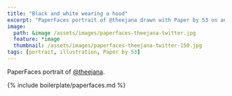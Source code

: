 ```yaml
---
title: "Black and white wearing a hood"
excerpt: "PaperFaces portrait of @theejana drawn with Paper by 53 on an iPad."
image: 
  path: &image /assets/images/paperfaces-theejana-twitter.jpg 
  feature: *image
  thumbnail: /assets/images/paperfaces-theejana-twitter-150.jpg
tags: [portrait, illustration, Paper by 53]
---
```


PaperFaces portrait of [@theejana](http://twitter.com/theejana).

{% include boilerplate/paperfaces.md %}
